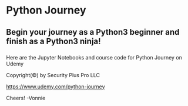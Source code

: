 # Python Journey
## Begin your journey as a Python3 beginner and finish as a Python3 ninja!

### 
Here are the Jupyter Notebooks and course code for Python Journey on Udemy

Copyright(©) by Security Plus Pro LLC

https://www.udemy.com/python-journey

Cheers!
-Vonnie
